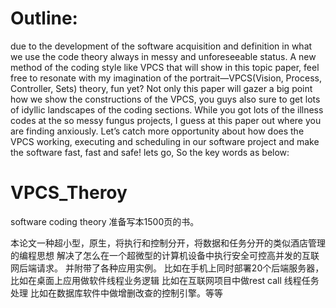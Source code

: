 # Outline: 
due to the development of the software acquisition and definition in what we use the code theory always in messy and unforeseeable status. A new method of the coding style like VPCS that will show in this topic paper, feel free to resonate with my imagination of the portrait—VPCS(Vision, Process, Controller, Sets) theory, fun yet? Not only this paper will gazer a big point how we show the constructions of the VPCS, you guys also sure to get lots of idyllic landscapes of the coding sections. While you got lots of the illness codes at the so messy fungus projects, I guess at this paper out where you are finding anxiously. Let’s catch more opportunity about how does the VPCS working, executing and scheduling in our software project and make the software fast, fast and safe! lets go, So the key words as below:

# VPCS_Theroy
software coding theory 准备写本1500页的书。

本论文一种超小型，原生，将执行和控制分开，将数据和任务分开的类似酒店管理的编程思想
解决了怎么在一个超微型的计算机设备中执行安全可控高并发的互联网后端请求。
并附带了各种应用实例。
比如在手机上同时部署20个后端服务器，
比如在桌面上应用做软件线程业务逻辑
比如在互联网项目中做rest call 线程任务处理
比如在数据库软件中做增删改查的控制引擎。等等
